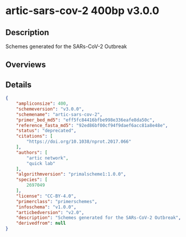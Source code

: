 # artic-sars-cov-2 400bp v3.0.0

## Description

Schemes generated for the SARs-CoV-2 Outbreak

## Overviews

## Details

```json
{
    "ampliconsize": 400,
    "schemeversion": "v3.0.0",
    "schemename": "artic-sars-cov-2",
    "primer_bed_md5": "eff5fc84416bfbe998e336eafe8da50c",
    "reference_fasta_md5": "92ed86bf00cf94f9daef6acc81a8e48e",
    "status": "deprecated",
    "citations": [
        "https://doi.org/10.1038/nprot.2017.066"
    ],
    "authors": [
        "artic network",
        "quick lab"
    ],
    "algorithmversion": "primalscheme1:1.0.0",
    "species": [
        2697049
    ],
    "license": "CC-BY-4.0",
    "primerclass": "primerschemes",
    "infoschema": "v1.0.0",
    "articbedversion": "v2.0",
    "description": "Schemes generated for the SARs-CoV-2 Outbreak",
    "derivedfrom": null
}
```

